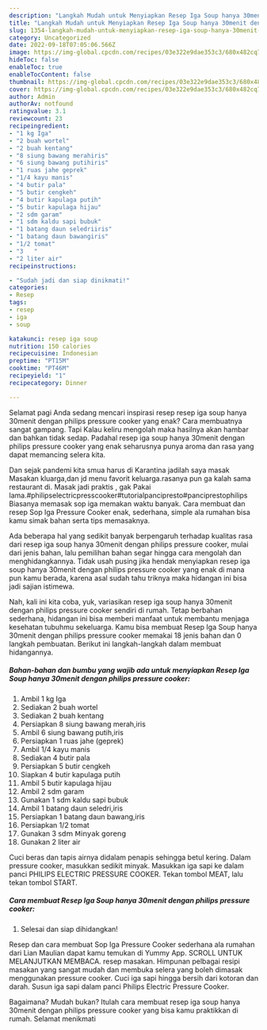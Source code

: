 ```yaml
---
description: "Langkah Mudah untuk Menyiapkan Resep Iga Soup hanya 30menit dengan philips pressure cooker Menu Buka Puas"
title: "Langkah Mudah untuk Menyiapkan Resep Iga Soup hanya 30menit dengan philips pressure cooker Menu Buka Puas"
slug: 1354-langkah-mudah-untuk-menyiapkan-resep-iga-soup-hanya-30menit-dengan-philips-pressure-cooker-menu-buka-puas
category: Uncategorized
date: 2022-09-18T07:05:06.566Z
image: https://img-global.cpcdn.com/recipes/03e322e9dae353c3/680x482cq70/resep-iga-soup-hanya-30menit-dengan-philips-pressure-cooker-foto-resep-utama.jpg
hideToc: false
enableToc: true
enableTocContent: false
thumbnail: https://img-global.cpcdn.com/recipes/03e322e9dae353c3/680x482cq70/resep-iga-soup-hanya-30menit-dengan-philips-pressure-cooker-foto-resep-utama.jpg
cover: https://img-global.cpcdn.com/recipes/03e322e9dae353c3/680x482cq70/resep-iga-soup-hanya-30menit-dengan-philips-pressure-cooker-foto-resep-utama.jpg
author: Admin
authorAv: notfound
ratingvalue: 3.1
reviewcount: 23
recipeingredient:
- "1 kg Iga"
- "2 buah wortel"
- "2 buah kentang"
- "8 siung bawang merahiris"
- "6 siung bawang putihiris"
- "1 ruas jahe geprek"
- "1/4 kayu manis"
- "4 butir pala"
- "5 butir cengkeh"
- "4 butir kapulaga putih"
- "5 butir kapulaga hijau"
- "2 sdm garam"
- "1 sdm kaldu sapi bubuk"
- "1 batang daun seledriiris"
- "1 batang daun bawangiris"
- "1/2 tomat"
- "3   "
- "2 liter air"
recipeinstructions:

- "Sudah jadi dan siap dinikmati!"
categories:
- Resep
tags:
- resep
- iga
- soup

katakunci: resep iga soup 
nutrition: 150 calories
recipecuisine: Indonesian
preptime: "PT15M"
cooktime: "PT46M"
recipeyield: "1"
recipecategory: Dinner

---
```



Selamat pagi Anda sedang mencari inspirasi resep resep iga soup hanya 30menit dengan philips pressure cooker yang enak? Cara membuatnya sangat gampang. Tapi Kalau keliru mengolah maka hasilnya akan hambar dan bahkan tidak sedap. Padahal resep iga soup hanya 30menit dengan philips pressure cooker yang enak seharusnya punya aroma dan rasa yang dapat memancing selera kita.


Dan sejak pandemi kita smua harus di Karantina jadilah saya masak Masakan kluarga,dan jd menu favorit keluarga.rasanya pun ga kalah sama restaurant di. Masak jadi praktis , gak Pakai lama.#philipselectricpresscooker#tutorialpancipresto#panciprestophilips Biasanya memasak sop iga memakan waktu banyak. Cara membuat dan resep Sop Iga Pressure Cooker enak, sederhana, simple ala rumahan bisa kamu simak bahan serta tips memasaknya.

Ada beberapa hal yang sedikit banyak berpengaruh terhadap kualitas rasa dari resep iga soup hanya 30menit dengan philips pressure cooker, mulai dari jenis bahan, lalu pemilihan bahan segar hingga cara mengolah dan menghidangkannya. Tidak usah pusing jika hendak menyiapkan resep iga soup hanya 30menit dengan philips pressure cooker yang enak di mana pun kamu berada, karena asal sudah tahu triknya maka hidangan ini bisa jadi sajian istimewa.


Nah, kali ini kita coba, yuk, variasikan resep iga soup hanya 30menit dengan philips pressure cooker sendiri di rumah. Tetap berbahan sederhana, hidangan ini bisa memberi manfaat untuk membantu menjaga kesehatan tubuhmu sekeluarga. Kamu bisa membuat Resep Iga Soup hanya 30menit dengan philips pressure cooker memakai 18 jenis bahan dan 0 langkah pembuatan. Berikut ini langkah-langkah dalam membuat hidangannya.

<!--inarticleads1-->

##### Bahan-bahan dan bumbu yang wajib ada untuk menyiapkan Resep Iga Soup hanya 30menit dengan philips pressure cooker:

1. Ambil 1 kg Iga
1. Sediakan 2 buah wortel
1. Sediakan 2 buah kentang
1. Persiapkan 8 siung bawang merah,iris
1. Ambil 6 siung bawang putih,iris
1. Persiapkan 1 ruas jahe (geprek)
1. Ambil 1/4 kayu manis
1. Sediakan 4 butir pala
1. Persiapkan 5 butir cengkeh
1. Siapkan 4 butir kapulaga putih
1. Ambil 5 butir kapulaga hijau
1. Ambil 2 sdm garam
1. Gunakan 1 sdm kaldu sapi bubuk
1. Ambil 1 batang daun seledri,iris
1. Persiapkan 1 batang daun bawang,iris
1. Persiapkan 1/2 tomat
1. Gunakan 3 𝗌𝖽𝗆 𝖬𝗂𝗇𝗒𝖺𝗄 𝗀𝗈𝗋𝖾𝗇𝗀
1. Gunakan 2 liter air


Cuci beras dan tapis airnya didalam penapis sehingga betul kering. Dalam pressure cooker, masukkan sedikit minyak. Masukkan iga sapi ke dalam panci PHILIPS ELECTRIC PRESSURE COOKER. Tekan tombol MEAT, lalu tekan tombol START. 

<!--inarticleads2-->

##### Cara membuat Resep Iga Soup hanya 30menit dengan philips pressure cooker:


1. Selesai dan siap dihidangkan!

Resep dan cara membuat Sop Iga Pressure Cooker sederhana ala rumahan dari Lian Maulian dapat kamu temukan di Yummy App. SCROLL UNTUK MELANJUTKAN MEMBACA. resep masakan. Himpunan pelbagai resipi masakan yang sangat mudah dan membuka selera yang boleh dimasak menggunakan pressure cooker. Cuci iga sapi hingga bersih dari kotoran dan darah. Susun iga sapi dalam panci Philips Electric Pressure Cooker. 

Bagaimana? Mudah bukan? Itulah cara membuat resep iga soup hanya 30menit dengan philips pressure cooker yang bisa kamu praktikkan di rumah. Selamat menikmati
